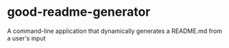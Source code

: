 # good-readme-generator
A command-line application that dynamically generates a README.md from a user's input

